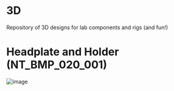 # 3D
Repository of 3D designs for lab components and rigs (and fun!)
# Headplate and Holder (NT_BMP_020_001)
![image](https://github.com/FANCilab/3D/assets/135230111/8be6585e-1c60-49b7-a3fc-11be3c41ded5)
